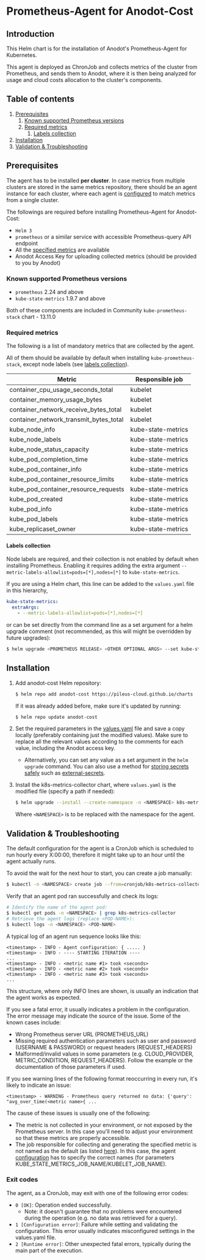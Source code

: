 # Prometheus-Agent for Anodot-Cost

## Introduction

This Helm chart is for the installation of Anodot's Prometheus-Agent for Kubernetes.

This agent is deployed as ChronJob and collects metrics of the cluster from Prometheus, and sends them to Anodot, where
it is then being analyzed for usage and cloud costs allocation to the cluster's components. 


## Table of contents

1. [Prerequisites](#prerequisites)
   1. [Known supported Prometheus versions](#known-supported-prometheus-versions)
   2. [Required metrics](#required-metrics)
      1. [Labels collection](#labels-collection)
2. [Installation](#installation)
3. [Validation & Troubleshooting](#validation--troubleshooting)

## Prerequisites

The agent has to be installed **per cluster**.  In case metrics from multiple clusters are stored in the same metrics repository, there should be an agent instance for each cluster, where each agent is [configured](values.yaml) to match metrics from a single cluster. 

The followings are required before installing Prometheus-Agent for Anodot-Cost:
- `Helm 3`
- `prometheus` or a similar service with accessible Prometheus-query API endpoint
- All the [specified metrics](#required-metrics) are available
- Anodot Access Key for uploading collected metrics (should be provided to you by Anodot)

### Known supported Prometheus versions

- `prometheus` 2.24 and above
- `kube-state-metrics` 1.9.7 and above

Both of these components are included in Community `kube-prometheus-stack` chart - 13.11.0

### Required metrics

The following is a list of mandatory metrics that are collected by the agent.

All of them should be available by default when installing `kube-prometheus-stack`, except node labels (see [labels collection](#labels-collection)).


| Metric                                 | Responsible job    |
|----------------------------------------|--------------------|
| container_cpu_usage_seconds_total      | kubelet            |
| container_memory_usage_bytes           | kubelet            |
| container_network_receive_bytes_total  | kubelet            |
| container_network_transmit_bytes_total | kubelet            |
| kube_node_info                         | kube-state-metrics |
| kube_node_labels                       | kube-state-metrics |
| kube_node_status_capacity              | kube-state-metrics |
| kube_pod_completion_time               | kube-state-metrics |
| kube_pod_container_info                | kube-state-metrics |
| kube_pod_container_resource_limits     | kube-state-metrics |
| kube_pod_container_resource_requests   | kube-state-metrics |
| kube_pod_created                       | kube-state-metrics |
| kube_pod_info                          | kube-state-metrics |
| kube_pod_labels                        | kube-state-metrics |
| kube_replicaset_owner                  | kube-state-metrics |


#### Labels collection
Node labels are required, and their collection is not enabled by default when installing Prometheus.
Enabling it requires adding the extra argument `--metric-labels-allowlist=pods=[*],nodes=[*]` to `kube-state-metrics`.

If you are using a Helm chart, this line can be added to the `values.yaml` file in this hierarchy,
```yaml
kube-state-metrics:
  extraArgs:
    - --metric-labels-allowlist=pods=[*],nodes=[*]
```
or can be set directly from the command line as a set argument for a helm upgrade comment (not recommended, as this will
might be overridden by future upgrades):
```bash
$ helm upgrade <PROMETHEUS RELEASE> <OTHER OPTIONAL ARGS> --set kube-state-metrics.extraArgs[0]=--metric-labels-allowlist=pods=[*],nodes=[*]
```


## Installation

1. Add anodot-cost Helm repository:
   ```bash
   $ helm repo add anodot-cost https://pileus-cloud.github.io/charts
   ```
   If it was already added before, make sure it's updated by running:
   ```bash
   $ helm repo update anodot-cost
   ```

2. Set the required parameters in the [values.yaml](values.yaml) file and save a copy locally (preferably containing just the modified values). Make sure to replace all the relevant values according to the comments for each value, including the Anodot access key.
   * Alternatively, you can set any value as a set argument in the `helm upgrade` command. You can also use a method for [storing secrets safely](storing-secrets.md) such as [external-secrets](https://external-secrets.io/).

3. Install the k8s-metrics-collector chart, where `values.yaml` is the modified file (specify a path if needed):
   ```bash
   $ helm upgrade --install --create-namespace -n <NAMESPACE> k8s-metrics-collector anodot-cost/k8s-metrics-collector -f values.yaml
   ```
   Where `<NAMESPACE>` is to be replaced with the namespace for the agent.


## Validation & Troubleshooting
The default configuration for the agent is a CronJob which is scheduled to run hourly every X:00:00, therefore it might take up to an hour until the agent actually runs.

To avoid the wait for the next hour to start, you can create a job manually:
```bash
$ kubectl -n <NAMESPACE> create job --from=cronjob/k8s-metrics-collector k8s-metrics-collector-manual-run
```
Verify that an agent pod ran successfully and check its logs:
```bash
# Identify the name of the agent pod:
$ kubectl get pods -n <NAMESPACE> | grep k8s-metrics-collector
# Retrieve the agent logs (replace <POD-NAME>):
$ kubectl logs -n <NAMESPACE> <POD-NAME>
```
A typical log of an agent run sequence looks like this:
```
<timestamp> - INFO - Agent configuration: { ..... }
<timestamp> - INFO - ---- STARTING ITERATION ----
...
<timestamp> - INFO - <metric name #1> took <seconds>
<timestamp> - INFO - <metric name #2> took <seconds>
<timestamp> - INFO - <metric name #3> took <seconds>
...
```
This structure, where only INFO lines are shown, is usually an indication that the agent works as expected.

If you see a fatal error, it usually indicates a problem in the configuration. The error message may indicate the source of the issue. Some of the known cases include:
* Wrong Prometheus server URL (PROMETHEUS_URL)
* Missing required authentication parameters such as user and password (USERNAME & PASSWORD) or request headers (REQUEST_HEADERS)
* Malformed/invalid values in some parameters (e.g. CLOUD_PROVIDER, METRIC_CONDITION, REQUEST_HEADERS). Follow the example or the documentation of those parameters if used.

If you see warning lines of the following format reoccurring in every run, it's likely to indicate an issue:
```
<timestamp> - WARNING - Prometheus query returned no data: {'query': "avg_over_time(<metric name>{ ...
```
The cause of these issues is usually one of the following:
* The metric is not collected in your environment, or not exposed by the Prometheus server. In this case you'll need to adjust your environment so that these metrics are properly accessible.
* The job responsible for collecting and generating the specified metric is not named as the default (as listed [here](#required-metrics)). In this case, the agent [configuration](values.yaml) has to specify the correct names (for parameters KUBE_STATE_METRICS_JOB_NAME/KUBELET_JOB_NAME).

### Exit codes
The agent, as a CronJob, may exit with one of the following error codes:

* `0 [OK]`: Operation ended successfully.
  * Note: it doesn't guarantee that no problems were encountered during the operation (e.g. no data was retrieved for a query).
* `1 [Configuration error]`: Failure while setting and validating the configuration. This error usually indicates misconfigured settings in the values.yaml file.   
* `2 [Runtime error]`: Other unexpected fatal errors, typically during the main part of the execution.  